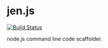 jen.js
===
[![Build Status](https://secure.travis-ci.org/ticaboo/jen.js.png)](http://travis-ci.org/ticaboo/jen.js)

node.js command line code scaffolder.